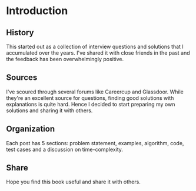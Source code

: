 # Introduction

## History
This started out as a collection of interview questions and solutions that I accumulated over the years. I've shared it with close friends in the past and the feedback has been overwhelmingly positive.

## Sources
I've scoured through several forums like Careercup and Glassdoor. While they're an excellent source for questions, finding good solutions with explanations is quite hard. Hence I decided to start preparing my own solutions and sharing it with others.

## Organization
Each post has 5 sections: problem statement, examples, algorithm, code, test cases and a discussion on time-complexity.

## Share
Hope you find this book useful and share it with others.
